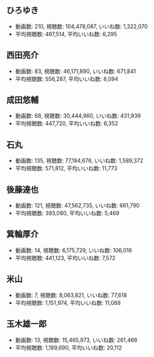 ## ひろゆき

-   動画数: 210, 視聴数: 104,478,087, いいね数: 1,322,070
-   平均視聴数: 497,514, 平均いいね数: 6,295

## 西田亮介

-   動画数: 83, 視聴数: 46,171,890, いいね数: 671,841
-   平均視聴数: 556,287, 平均いいね数: 8,094

## 成田悠輔

-   動画数: 68, 視聴数: 30,444,960, いいね数: 431,939
-   平均視聴数: 447,720, 平均いいね数: 6,352

## 石丸

-   動画数: 135, 視聴数: 77,194,676, いいね数: 1,589,372
-   平均視聴数: 571,812, 平均いいね数: 11,773

## 後藤達也

-   動画数: 121, 視聴数: 47,562,735, いいね数: 661,790
-   平均視聴数: 393,080, 平均いいね数: 5,469

## 箕輪厚介

-   動画数: 14, 視聴数: 6,175,729, いいね数: 106,016
-   平均視聴数: 441,123, 平均いいね数: 7,572

## 米山

-   動画数: 7, 視聴数: 8,063,821, いいね数: 77,618
-   平均視聴数: 1,151,974, 平均いいね数: 11,088

## 玉木雄一郎

-   動画数: 13, 視聴数: 15,465,973, いいね数: 261,466
-   平均視聴数: 1,189,690, 平均いいね数: 20,112


